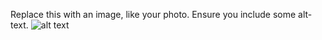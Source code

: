 Replace this with an image, like your photo. Ensure you include some alt-text.
![alt text](https://octodex.github.com/images/yaktocat.png)
